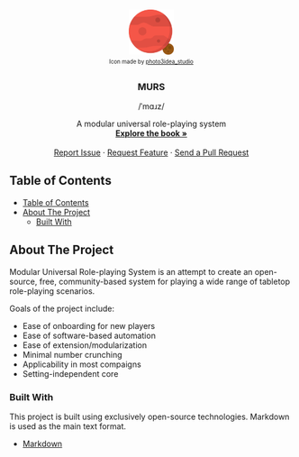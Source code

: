 <!-- PROJECT LOGO -->
<br />
<p align="center">
    <a href="https://github.com/skyne98/murs">
        <img src="./assets/planet.svg" alt="Logo" width="80" height="80">
    </a>
    <br />
    <sub>
        <sup>Icon made by <a href="https://www.flaticon.com/free-icon/mars_1751853?term=mars&page=1&position=45" title="photo3idea_studio">photo3idea_studio</a>
        </sup>
    </sub>

  <h3 align="center">MURS</h3>
  <p align="center"> /ˈmɑɹz/</p>

  <p align="center">
    A modular universal role-playing system
    <br />
    <a href="https://skyne98.github.io/murs/"><strong>Explore the book »</strong></a>
    <br />
    <br />
    <a href="https://github.com/skyne98/murs/issues">Report Issue</a>
    ·
    <a href="https://github.com/skyne98/murs/issues">Request Feature</a>
    ·
    <a href="https://github.com/skyne98/murs/pulls">Send a Pull Request</a>
  </p>
</p>



<!-- TABLE OF CONTENTS -->
## Table of Contents

- [Table of Contents](#table-of-contents)
- [About The Project](#about-the-project)
  - [Built With](#built-with)

<!-- ABOUT THE PROJECT -->
## About The Project

Modular Universal Role-playing System is an attempt to create an open-source, free, community-based system for playing a wide range of tabletop role-playing scenarios.

Goals of the project include:
- Ease of onboarding for new players
- Ease of software-based automation
- Ease of extension/modularization
- Minimal number crunching
- Applicability in most compaigns
- Setting-independent core

### Built With
This project is built using exclusively open-source technologies. Markdown is used as the main text format.
* [Markdown](https://github.com/adam-p/markdown-here/wiki/Markdown-Cheatsheet)


